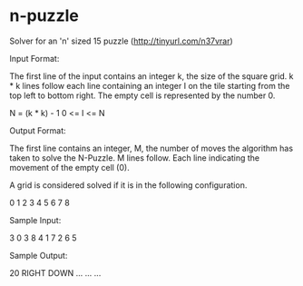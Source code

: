 n-puzzle
========

Solver for an 'n' sized 15 puzzle (http://tinyurl.com/n37vrar)

Input Format:

The first line of the input contains an integer k, the size of the square grid. k * k lines follow each line containing an integer I on the tile starting from the top left to bottom right. The empty cell is represented by the number 0.

N = (k * k) - 1
0 <= I <= N

Output Format:

The first line contains an integer, M, the number of moves the algorithm has taken to solve the N-Puzzle. M lines follow. Each line indicating the movement of the empty cell (0).

A grid is considered solved if it is in the following configuration.

0 1 2
3 4 5
6 7 8

Sample Input:

3
0
3
8
4
1
7
2
6
5

Sample Output:

20
RIGHT
DOWN
...
...
...
